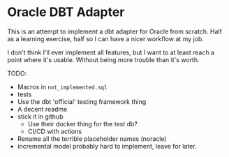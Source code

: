 # Oracle DBT Adapter

This is an attempt to implement a dbt adapter for Oracle from
scratch. Half as a learning exercise, half so I can have 
a nicer workflow at my job.

I don't think I'll ever implement all features,
but I want to at least reach a point where it's usable.
Without being more trouble than it's worth.

TODO:
- Macros in `not_implemented.sql`
- tests
- Use the dbt 'official' testing framework thing
- A decent readme
- stick it in github
    - Use their docker thing for the test db?
    - CI/CD with actions
- Rename all the terrible placeholder names (noracle)
- incremental model probably hard to implement, leave for later.
